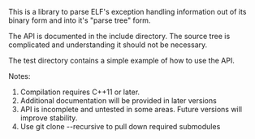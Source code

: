 This is a library to parse ELF's exception handling information out of its binary form and into it's "parse tree" form.

The API is documented in the include directory.  The source tree is complicated and understanding it should not be necessary.

The test directory contains a simple example of how to use the API.

Notes:

1. Compilation requires C++11 or later.
1. Additional documentation will be provided in later versions 
1. API is incomplete and untested in some areas.  Future versions will improve stability.
1. Use git clone --recursive to pull down required submodules
